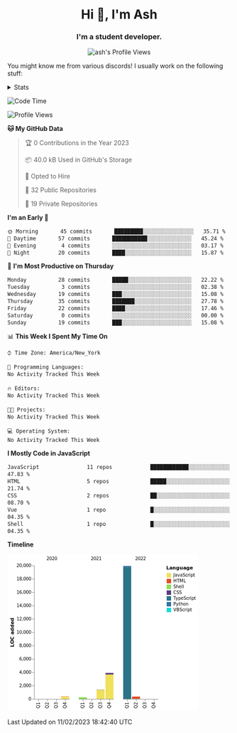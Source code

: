 <h1 align="center">Hi 👋, I'm Ash</h1>
<h3 align="center">I'm a student developer. </h3>
<p align="center"> <img src="https://komarev.com/ghpvc/?username=ash-development" alt="ash's Profile Views" /></p>
<p>You might know me from various discords!
I usually work on the following stuff: </p>

<!-- [htmljourney](https://github.com/ash-development/htmljourney/) - My project about learning the ins and outs of web development. Blogged by me on [DEV.to](https://dev.to/killua/series/10106).An aspiring developer -->

<details>
 <summary>Stats</summary><br>
<p>&nbsp;<a href="https://github.com/anuraghazra/github-readme-stats"><img align="center" src="https://github-readme-stats.vercel.app/api?username=ash-development&show_icons=true&count_private=true&theme=dracula" /></a></p>
<p>&nbsp;<a href="https://github.com/ryo-ma/github-profile-trophy"><img align="center" src="https://github-profile-trophy.vercel.app/?username=ash-development&theme=dracula&margin-w=15&margin-h=15&column=4" /></a></p>
</details>
 
<!--START_SECTION:waka-->
![Code Time](http://img.shields.io/badge/Code%20Time-2%20hrs%2034%20mins-blue)

![Profile Views](http://img.shields.io/badge/Profile%20Views-0-blue)

**🐱 My GitHub Data** 

> 🏆 0 Contributions in the Year 2023
 > 
> 📦 40.0 kB Used in GitHub's Storage 
 > 
> 💼 Opted to Hire
 > 
> 📜 32 Public Repositories 
 > 
> 🔑 19 Private Repositories  
 > 
**I'm an Early 🐤** 

```text
🌞 Morning       45 commits       █████████░░░░░░░░░░░░░░░░   35.71 % 
🌆 Daytime       57 commits       ███████████░░░░░░░░░░░░░░   45.24 % 
🌃 Evening        4 commits       ░░░░░░░░░░░░░░░░░░░░░░░░░   03.17 % 
🌙 Night         20 commits       ████░░░░░░░░░░░░░░░░░░░░░   15.87 % 

```
📅 **I'm Most Productive on Thursday** 

```text
Monday          28 commits       █████░░░░░░░░░░░░░░░░░░░░   22.22 % 
Tuesday          3 commits       ░░░░░░░░░░░░░░░░░░░░░░░░░   02.38 % 
Wednesday       19 commits       ███░░░░░░░░░░░░░░░░░░░░░░   15.08 % 
Thursday        35 commits       ███████░░░░░░░░░░░░░░░░░░   27.78 % 
Friday          22 commits       ████░░░░░░░░░░░░░░░░░░░░░   17.46 % 
Saturday         0 commits       ░░░░░░░░░░░░░░░░░░░░░░░░░   00.00 % 
Sunday          19 commits       ███░░░░░░░░░░░░░░░░░░░░░░   15.08 % 

```


📊 **This Week I Spent My Time On** 

```text
⌚︎ Time Zone: America/New_York

💬 Programming Languages: 
No Activity Tracked This Week

🔥 Editors: 
No Activity Tracked This Week

🐱‍💻 Projects: 
No Activity Tracked This Week

💻 Operating System: 
No Activity Tracked This Week

```

**I Mostly Code in JavaScript** 

```text
JavaScript               11 repos            ████████████░░░░░░░░░░░░░   47.83 % 
HTML                     5 repos             █████░░░░░░░░░░░░░░░░░░░░   21.74 % 
CSS                      2 repos             ██░░░░░░░░░░░░░░░░░░░░░░░   08.70 % 
Vue                      1 repo              █░░░░░░░░░░░░░░░░░░░░░░░░   04.35 % 
Shell                    1 repo              █░░░░░░░░░░░░░░░░░░░░░░░░   04.35 % 

```


**Timeline**

![Chart not found](https://raw.githubusercontent.com/ash-development/ash-development/main/charts/bar_graph.png) 


 Last Updated on 11/02/2023 18:42:40 UTC
<!--END_SECTION:waka-->
</details>
